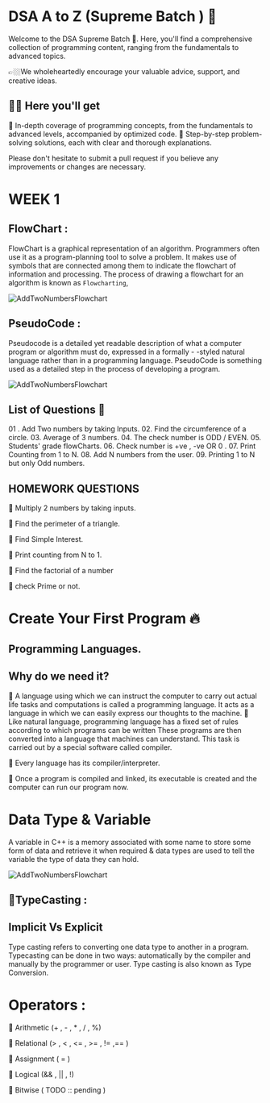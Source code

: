 # DSA A to Z (Supreme Batch ) 🚀
Welcome to the DSA Supreme Batch 🚀. Here, you'll find a comprehensive collection of programming content, ranging from the fundamentals to advanced topics.


👉🏼We wholeheartedly encourage your valuable advice, support, and creative ideas. 

## ✍🏼 Here you'll get 
🔵 In-depth coverage of programming concepts, from the fundamentals to advanced levels, accompanied by optimized code.
🔵 Step-by-step problem-solving solutions, each with clear and thorough explanations.

Please don't hesitate to submit a pull request if you believe any improvements or changes are necessary.


# WEEK 1 
## FlowChart : 
FlowChart is a graphical representation of  an algorithm. Programmers often use it as a program-planning tool to solve a problem. It makes use of symbols that are connected among them to indicate the flowchart of information and processing. The process of drawing a flowchart for an algorithm is known as `Flowcharting`, 


<img src="https://www.ebhor.com/wp-content/uploads/2023/01/Flowchart-To-Add-Two-Numbers.jpg" alt="AddTwoNumbersFlowchart" />

## PseudoCode :
Pseudocode is a detailed yet readable description of what a computer program or algorithm must do, expressed in a formally - -styled natural language rather than in a programming language. PseudoCode is something used as a detailed step in the process of developing a program.

<img src="https://image4.slideserve.com/585289/algorithm-pseudo-code-flowchart-l.jpg" alt="AddTwoNumbersFlowchart" />


## List of Questions 🌟
01 . Add Two numbers by taking Inputs.
02. Find the circumference of a circle.
03. Average of 3 numbers.
04. The check number is ODD / EVEN.
05. Students' grade flowCharts.
06. Check number is +ve , -ve OR 0 .
07. Print Counting from 1 to N.
08. Add N numbers from the user.
09. Printing 1 to N but only Odd numbers.

## HOMEWORK QUESTIONS 
🔹 Multiply 2 numbers by taking inputs.

🔹 Find the perimeter of a triangle.

🔹 Find Simple Interest.

🔹 Print counting from N to 1.

🔹 Find the factorial of a number

🔹 check Prime or not.


# Create Your First Program 🔥

## Programming Languages.
## Why do we need it?

🔹 A language using which we can instruct the computer to carry out actual life tasks and computations is called a programming language. It acts as a language in which we can easily express our thoughts to the machine.
🔹 Like natural language, programming language has a fixed set of rules according to which programs can be written These programs are then converted into a language that machines can understand. This task is carried out by a special software called compiler.

🔹 Every language has its compiler/interpreter.

🔹 Once a program is compiled and linked, its executable is created and the computer can run our program now.



# Data Type & Variable 
A variable in C++ is a memory associated with some name to store some form of data and retrieve it when required & data types are used to tell the variable the type of data they can hold.

<img src="https://simplesnippets.tech/wp-content/uploads/2018/03/c-datatypes.jpg" alt="AddTwoNumbersFlowchart" />


## 🔵TypeCasting :
## Implicit Vs Explicit 
Type casting refers to converting one data type to another in a program. Typecasting can be done in two ways: automatically by the compiler and manually by the programmer or user. Type casting is also known as Type Conversion.


# Operators : 
🔹 Arithmetic (+ , - , * , / , %)

🔹 Relational (> , < , <= , >= , != ,== )

🔹 Assignment ( = )

🔹 Logical (&& , || , !)

🔹 Bitwise ( TODO :: pending )

